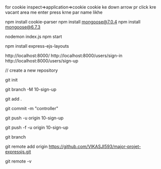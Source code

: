 for cookie inspect=>application=>cookie cookie ke down arrow pr click kre vacant area me enter press krne par name likhe

npm install cookie-parser
npm install mongoose@7.0.4
npm install mongoose@6.7.3

nodemon index.js
npm start

npm install express-ejs-layouts

http://localhost:8000/
http://localhost:8000/users/sign-in
http://localhost:8000/users/sign-up

// create a new repository 

git init

git branch -M 10-sign-up

git add .

git commit -m "controller"

git push -u origin 10-sign-up

git push -f -u origin 10-sign-up

git branch

git remote add origin https://github.com/VIKASJI593/major-projet-expressjs.git

git remote -v


